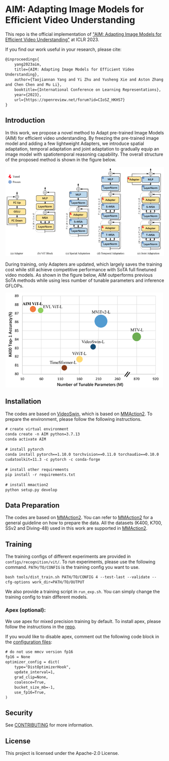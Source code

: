 # AIM: Adapting Image Models for Efficient Video Understanding

This repo is the official implementation of ["AIM: Adapting Image Models for Efficient Video Understanding"](https://openreview.net/forum?id=CIoSZ_HKHS7&referrer=%5BAuthor%20Console%5D(%2Fgroup%3Fid%3DICLR.cc%2F2023%2FConference%2FAuthors%23your-submissions)) at ICLR 2023.

If you find our work useful in your research, please cite:
```
@inproceedings{
    yang2023aim,
    title={AIM: Adapting Image Models for Efficient Video Understanding},
    author={Taojiannan Yang and Yi Zhu and Yusheng Xie and Aston Zhang and Chen Chen and Mu Li},
    booktitle={International Conference on Learning Representations},
    year={2023},
    url={https://openreview.net/forum?id=CIoSZ_HKHS7}
}
```

## Introduction

In this work, we propose a novel method to Adapt pre-trained Image Models (AIM) for efficient video understanding. By freezing the pre-trained image model and adding a few lightweight Adapters, we introduce spatial adaptation, temporal adaptation and joint adaptation to gradually equip an image model with spatiotemporal reasoning capability. The overall structure of the proposed method is shown in the figure below.

<p><img src="figures/overallstructure.png" width="800" /></p>

During training, only Adapters are updated, which largely saves the training cost while still achieve competitive performance with SoTA full finetuned video models. As shown in the figure below, AIM outperforms previous SoTA methods while using less number of tunable parameters and inference GFLOPs.

<p><img src="figures/overallperformance.png" width="500" /></p>

## Installation

The codes are based on [VideoSwin](https://github.com/SwinTransformer/Video-Swin-Transformer), which is based on [MMAction2](https://github.com/open-mmlab/mmaction2). To prepare the environment, please follow the following instructions.
```shell
# create virtual environment
conda create -n AIM python=3.7.13
conda activate AIM

# install pytorch
conda install pytorch==1.10.0 torchvision==0.11.0 torchaudio==0.10.0 cudatoolkit=11.3 -c pytorch -c conda-forge

# install other requirements
pip install -r requirements.txt

# install mmaction2
python setup.py develop
```

## Data Preparation
The codes are based on [MMAction2](https://github.com/open-mmlab/mmaction2). You can refer to [MMAction2](https://github.com/open-mmlab/mmaction2) for a general guideline on how to prepare the data. All the datasets (K400, K700, SSv2 and Diving-48) used in this work are supported in [MMAction2](https://github.com/open-mmlab/mmaction2).

## Training
The training configs of different experiments are provided in `configs/recognition/vit/`. To run experiments, please use the following command. `PATH/TO/CONFIG` is the training config you want to use.
```shell
bash tools/dist_train.sh PATH/TO/CONFIG 4 --test-last --validate --cfg-options work_dir=PATH/TO/OUTPUT
```
We also provide a training script in `run_exp.sh`. You can simply change the training config to train different models.

### Apex (optional):
We use apex for mixed precision training by default. To install apex, please follow the instructions in the [repo](https://github.com/NVIDIA/apex).

If you would like to disable apex, comment out the following code block in the [configuration files](configs/recognition/vit/):
```
# do not use mmcv version fp16
fp16 = None
optimizer_config = dict(
    type="DistOptimizerHook",
    update_interval=1,
    grad_clip=None,
    coalesce=True,
    bucket_size_mb=-1,
    use_fp16=True,
)
```

## Security

See [CONTRIBUTING](CONTRIBUTING.md#security-issue-notifications) for more information.

## License

This project is licensed under the Apache-2.0 License.

